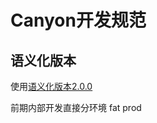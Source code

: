 # Canyon开发规范

## 语义化版本

使用[语义化版本2.0.0](https://semver.org/lang/zh-CN/spec/v2.0.0.html#%E8%AF%AD%E4%B9%89%E5%8C%96%E7%89%88%E6%9C%AC-200)

前期内部开发直接分环境 fat prod
